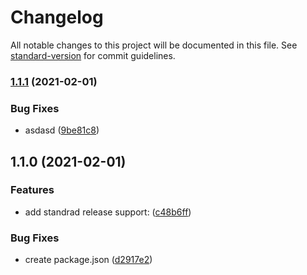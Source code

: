 # Changelog

All notable changes to this project will be documented in this file. See [standard-version](https://github.com/conventional-changelog/standard-version) for commit guidelines.

### [1.1.1](https://github.com/justinwilliamsrva/dailyRoutineChecker/compare/v1.1.0...v1.1.1) (2021-02-01)


### Bug Fixes

* asdasd ([9be81c8](https://github.com/justinwilliamsrva/dailyRoutineChecker/commit/9be81c8d9587df15508794766d510d7ac72cdffb))

## 1.1.0 (2021-02-01)


### Features

* add standrad release support: ([c48b6ff](https://github.com/justinwilliamsrva/dailyRoutineChecker/commit/c48b6ff110417e0ae6b1ae63221702822f495a5f))


### Bug Fixes

* create package.json ([d2917e2](https://github.com/justinwilliamsrva/dailyRoutineChecker/commit/d2917e28951c2df517f4562fdfec6aed25937d62))
